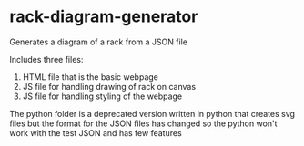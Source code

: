 # rack-diagram-generator
Generates a diagram of a rack from a JSON file

Includes three files:
1. HTML file that is the basic webpage
2. JS file for handling drawing of rack on canvas
3. JS file for handling styling of the webpage

The python folder is a deprecated version written in python that creates svg files but the format for the JSON files has changed so the python won't work with the test JSON and has few features
